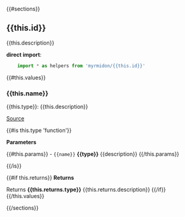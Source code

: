 {{#sections}}
## {{this.id}}

{{this.description}}

**direct import**:

```javascript
    import * as helpers from 'myrmidon/{{this.id}}'
```

{{#this.values}}
### {{this.name}}

{{this.type}}:
{{this.description}}

[Source]({{@root.info.repository.url}}/blob/{{@root.info.commit}}/{{this.file}}#L{{this.position}})

{{#is this.type 'function'}}

**Parameters**

{{#this.params}}
    - `{{name}}` **{{type}}** {{description}}
{{/this.params}}

{{/is}}

{{#if this.returns}}
**Returns**

Returns **{{this.returns.type}}** {{this.returns.description}}
{{/if}}
{{/this.values}}

{{/sections}}



